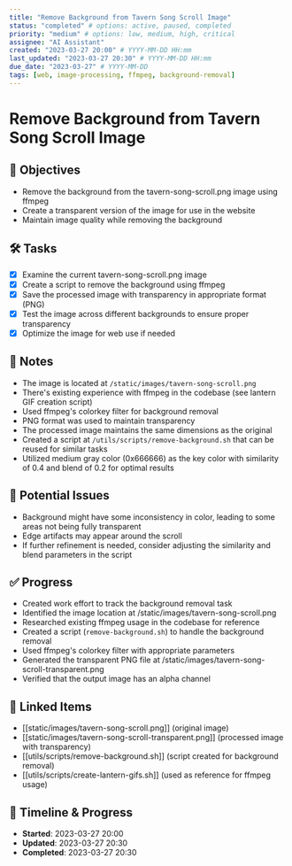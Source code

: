 ```yaml
---
title: "Remove Background from Tavern Song Scroll Image"
status: "completed" # options: active, paused, completed
priority: "medium" # options: low, medium, high, critical
assignee: "AI Assistant"
created: "2023-03-27 20:00" # YYYY-MM-DD HH:mm
last_updated: "2023-03-27 20:30" # YYYY-MM-DD HH:mm
due_date: "2023-03-27" # YYYY-MM-DD
tags: [web, image-processing, ffmpeg, background-removal]
---
```


# Remove Background from Tavern Song Scroll Image

## 🚩 Objectives
- Remove the background from the tavern-song-scroll.png image using ffmpeg
- Create a transparent version of the image for use in the website
- Maintain image quality while removing the background

## 🛠 Tasks
- [x] Examine the current tavern-song-scroll.png image
- [x] Create a script to remove the background using ffmpeg
- [x] Save the processed image with transparency in appropriate format (PNG)
- [x] Test the image across different backgrounds to ensure proper transparency
- [x] Optimize the image for web use if needed

## 📝 Notes
- The image is located at `/static/images/tavern-song-scroll.png`
- There's existing experience with ffmpeg in the codebase (see lantern GIF creation script)
- Used ffmpeg's colorkey filter for background removal
- PNG format was used to maintain transparency
- The processed image maintains the same dimensions as the original
- Created a script at `/utils/scripts/remove-background.sh` that can be reused for similar tasks
- Utilized medium gray color (0x666666) as the key color with similarity of 0.4 and blend of 0.2 for optimal results

## 🐞 Potential Issues
- Background might have some inconsistency in color, leading to some areas not being fully transparent
- Edge artifacts may appear around the scroll
- If further refinement is needed, consider adjusting the similarity and blend parameters in the script

## ✅ Progress
- Created work effort to track the background removal task
- Identified the image location at /static/images/tavern-song-scroll.png
- Researched existing ffmpeg usage in the codebase for reference
- Created a script (`remove-background.sh`) to handle the background removal
- Used ffmpeg's colorkey filter with appropriate parameters
- Generated the transparent PNG file at /static/images/tavern-song-scroll-transparent.png
- Verified that the output image has an alpha channel

## 📌 Linked Items
- [[static/images/tavern-song-scroll.png]] (original image)
- [[static/images/tavern-song-scroll-transparent.png]] (processed image with transparency)
- [[utils/scripts/remove-background.sh]] (script created for background removal)
- [[utils/scripts/create-lantern-gifs.sh]] (used as reference for ffmpeg usage)

## 📅 Timeline & Progress
- **Started**: 2023-03-27 20:00
- **Updated**: 2023-03-27 20:30
- **Completed**: 2023-03-27 20:30
